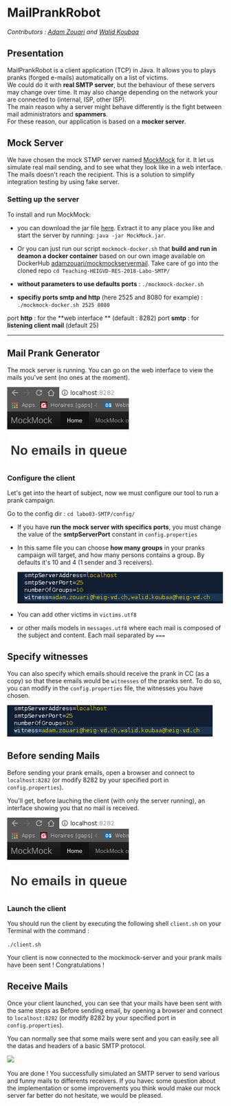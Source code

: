 # MailPrankRobot
*Contributors : [Adam Zouari](https://github.com/AdamZouari) and [Walid Koubaa](https://github.com/zedsdead95)*
## Presentation

MailPrankRobot is a client application (TCP) in Java. It allows you to plays pranks (forged e-mails) automatically on a list of victims.  
We could do it with **real SMTP server**, but the behaviour of these servers may change over time. It may also change depending on the network your are connected to (internal, ISP, other ISP).  
The main reason why a server might behave differently is the fight between mail administrators and **spammers**.  
For these reason, our application is based on a **mocker server**.

## Mock Server

We have chosen the mock STMP server named [MockMock](https://github.com/tweakers-dev/MockMock/blob/master/README.md) for it.
It let us simulate real mail sending, and to see what they look like in a web interface.  The mails doesn't reach the recipient. 
This is a solution to simplify integration testing by using fake server.

### Setting up the server

To install and run MockMock:
- you can download the jar file [here](https://github.com/tweakers-dev/MockMock/blob/master/release/MockMock.jar?raw=true). Extract it to any place you like and start the server by running: ``` java -jar MockMock.jar ```.

- Or you can just run our script ``` mockmock-docker.sh ``` that **build and run in deamon a docker container** based on our own image available on DockerHub [adamzouari/mockmockservermail](https://hub.docker.com/r/adamzouari/mockmockservermail/). Take care of go into the cloned repo ``` cd Teaching-HEIGVD-RES-2018-Labo-SMTP/ ```
 - **without parameters to use defaults ports** : ``` ./mockmock-docker.sh ```
 - **specifiy ports smtp and http** (here 2525 and 8080 for example) : ```./mockmock-docker.sh 2525 8080 ```

port **http** : for the **web interface **  (default : 8282)
port **smtp** : for **listening client mail** (default 25)

- - -

## Mail Prank Generator

The mock server is running. You can go on the web interface to view the mails you've sent (no ones at the moment).

![](./figures/web-interface-no-emails.png)

### Configure the client

Let's get into the heart of subject, now we must configure our tool to run a prank campaign.

Go to the config dir : ``` cd labo03-SMTP/config/ ```

- If you have **run the mock server with specifics ports**,   you must change the value of the **smtpServerPort** constant in ```config.properties ``` 
- In this same file you can choose **how many groups** in your pranks campaign will target, and how many persons contains a group.
By defaults it's 10 and 4 (1 sender and 3 receivers).

	![](./figures/config.png)


- You can add other victims in ``` victims.utf8 ```

- or other mails models in ``` messages.utf8 ``` where each mail is composed of the subject and content. Each mail separated by ```===``` 

## Specify witnesses

You can also specify which emails should receive the prank in CC (as a copy) so that these emails would be ```witnesses``` of the pranks sent.
To do so, you can modify in the ```config.properties``` file, the witnesses you have chosen.

![](./figures/config.png)

## Before sending Mails

Before sending your prank emails, open a browser and connect to ```localhost:8282``` (or modify 8282 by your specified port in ```config.properties```).

You'll get, before lauching the client (with only the server running), an interface showing you that no mail is received. 

![](./figures/web-interface-no-emails.png)

### Launch the client

You should run the client by executing the following shell ```client.sh``` on your Terminal with the command : 

```./client.sh ```

Your client is now connected to the mockmock-server and your prank mails have been sent ! Congratulations !

## Receive Mails

Once your client launched, you can see that your mails have been sent with the same steps as Before sending email,
by opening a browser and connect to ```localhost:8282``` (or modify 8282 by your specified port in ```config.properties```).

You can normally see that some mails were sent and you can easily see all the datas and headers of a basic SMTP protocol.

![](./figures/web-interface-emails.png)
	
You are done ! You successfully simulated an SMTP server to send various and funny mails to differents receivers.
If you havec some question about the implementation or some improvements you think would make our mock server far better do not hesitate, we would be pleased.
 


